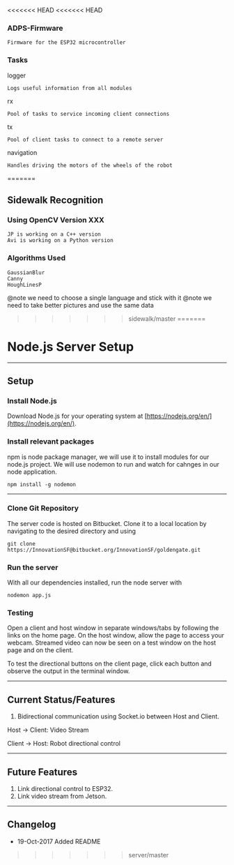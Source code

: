 <<<<<<< HEAD
<<<<<<< HEAD
### ADPS-Firmware

    Firmware for the ESP32 microcontroller

### Tasks

logger

    Logs useful information from all modules

rx

    Pool of tasks to service incoming client connections
    
tx

    Pool of client tasks to connect to a remote server

navigation

    Handles driving the motors of the wheels of the robot
=======
## Sidewalk Recognition

### Using OpenCV Version XXX
    JP is working on a C++ version
    Avi is working on a Python version

### Algorithms Used
    GaussianBlur
    Canny
    HoughLinesP

@note we need to choose a single language and stick with it
@note we need to take better pictures and use the same data
>>>>>>> sidewalk/master
=======
# Node.js Server Setup

----
## Setup

### Install Node.js
Download Node.js for your operating system at [https://nodejs.org/en/](https://nodejs.org/en/). 

### Install relevant packages

npm is node package manager, we will use it to install modules for our node.js project. We will use nodemon to run and watch for cahnges in our node application.

    npm install -g nodemon


----
### Clone Git Repository

The server code is hosted on Bitbucket. Clone it to a local location by navigating to the desired directory and using

    git clone https://InnovationSF@bitbucket.org/InnovationSF/goldengate.git

### Run the server

With all our dependencies installed, run the node server with 

    nodemon app.js

### Testing

Open a client and host window in separate windows/tabs by following the links on the home page. On the host window, allow the page to access your webcam. Streamed video can now be seen on a test window on the host page and on the client.

To test the directional buttons on the client page, click each button and observe the output in the terminal window.

----
## Current Status/Features

1. Bidirectional communication using Socket.io between Host and Client. 

Host -> Client: Video Stream

Client -> Host: Robot directional control

----
## Future Features

1. Link directional control to ESP32.
2. Link video stream from Jetson.

----
## Changelog
* 19-Oct-2017 Added README
>>>>>>> server/master
